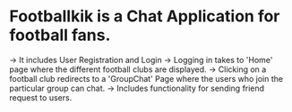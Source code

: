 # Footballkik is a Chat Application for football fans.

-> It includes User Registration and Login
-> Logging in takes to 'Home' page where the different football clubs are displayed.
-> Clicking on a football club redirects to a 'GroupChat' Page where the users who join the particular group can chat.
-> Includes functionality for sending friend request to users.